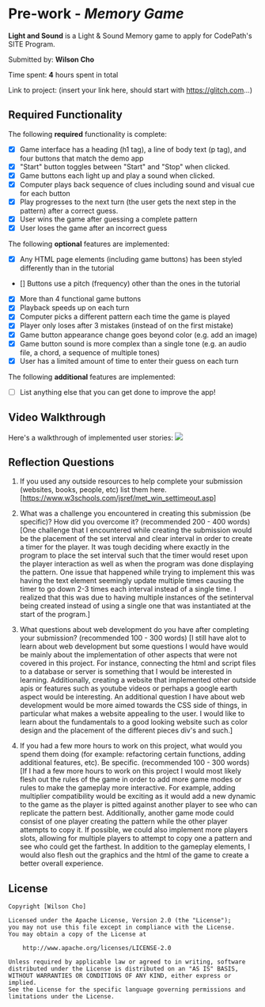 # Pre-work - *Memory Game*

**Light and Sound** is a Light & Sound Memory game to apply for CodePath's SITE Program. 

Submitted by: **Wilson Cho**

Time spent: **4** hours spent in total

Link to project: (insert your link here, should start with https://glitch.com...)

## Required Functionality

The following **required** functionality is complete:

* [x] Game interface has a heading (h1 tag), a line of body text (p tag), and four buttons that match the demo app
* [x] "Start" button toggles between "Start" and "Stop" when clicked. 
* [x] Game buttons each light up and play a sound when clicked. 
* [x] Computer plays back sequence of clues including sound and visual cue for each button
* [x] Play progresses to the next turn (the user gets the next step in the pattern) after a correct guess. 
* [x] User wins the game after guessing a complete pattern
* [x] User loses the game after an incorrect guess

The following **optional** features are implemented:

* [x] Any HTML page elements (including game buttons) has been styled differently than in the tutorial
* [] Buttons use a pitch (frequency) other than the ones in the tutorial
* [x] More than 4 functional game buttons
* [x] Playback speeds up on each turn
* [x] Computer picks a different pattern each time the game is played
* [x] Player only loses after 3 mistakes (instead of on the first mistake)
* [x] Game button appearance change goes beyond color (e.g. add an image)
* [x] Game button sound is more complex than a single tone (e.g. an audio file, a chord, a sequence of multiple tones)
* [x] User has a limited amount of time to enter their guess on each turn

The following **additional** features are implemented:

- [ ] List anything else that you can get done to improve the app!

## Video Walkthrough

Here's a walkthrough of implemented user stories:
![](https://cdn.glitch.com/8e4ea2d6-de19-4fb7-bbb0-9ca0dc8155d1%2Fgif2.gif?v=1616612195487)


## Reflection Questions
1. If you used any outside resources to help complete your submission (websites, books, people, etc) list them here. 
[https://www.w3schools.com/jsref/met_win_settimeout.asp]

2. What was a challenge you encountered in creating this submission (be specific)? How did you overcome it? (recommended 200 - 400 words) 
[One challenge that I encountered while creating the submission would be the placement of the set interval and clear interval in order to create a timer for the player. It was tough deciding where exactly in the program
to place the set interval such that the timer would reset upon the player interaction as well as when the program was done displaying the pattern. One issue that happened while trying to implement this was having the 
text element seemingly update multiple times causing the timer to go down 2-3 times each interval instead of a single time. I realized that this was due to having multiple instances of the setinterval being created instead
of using a single one that was instantiated at the start of the program.]

3. What questions about web development do you have after completing your submission? (recommended 100 - 300 words) 
[I still have alot to learn about web development but some questions I would have would be mainly about the implementation of other aspects that were not covered in this project. For instance, connecting the html and script
files to a database or server is something that I would be interested in learning. Additionally, creating a website that implemented other outside apis or features such as youtube videos or perhaps a google earth aspect 
would be interesting. An additional question I have about web development would be more aimed towards the CSS side of things, in particular what makes a website appealing to the user. I would like to learn about the 
fundamentals to a good looking website such as color design and the placement of the different pieces div's and such.]

4. If you had a few more hours to work on this project, what would you spend them doing (for example: refactoring certain functions, adding additional features, etc). Be specific. (recommended 100 - 300 words) 
[If I had a few more hours to work on this project I would most likely flesh out the rules of the game in order to add more game modes or rules to make the gameplay more interactive. For example, adding multiplier 
compatibility would be exciting as it would add a new dynamic to the game as the player is pitted against another player to see who can replicate the pattern best. Additionally, another game mode could consist of one
player creating the pattern while the other player attempts to copy it. If possible, we could also implement more players slots, allowing for multiple players to attempt to copy one a pattern and see who could get the farthest.
In addition to the gameplay elements, I would also flesh out the graphics and the html of the game to create a better overall experience. 



## License

    Copyright [Wilson Cho]

    Licensed under the Apache License, Version 2.0 (the "License");
    you may not use this file except in compliance with the License.
    You may obtain a copy of the License at

        http://www.apache.org/licenses/LICENSE-2.0

    Unless required by applicable law or agreed to in writing, software
    distributed under the License is distributed on an "AS IS" BASIS,
    WITHOUT WARRANTIES OR CONDITIONS OF ANY KIND, either express or implied.
    See the License for the specific language governing permissions and
    limitations under the License.